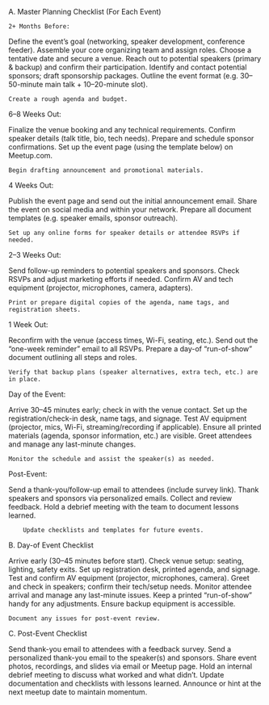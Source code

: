 A. Master Planning Checklist (For Each Event)

    2+ Months Before:

Define the event’s goal (networking, speaker development, conference feeder).
Assemble your core organizing team and assign roles.
Choose a tentative date and secure a venue.
Reach out to potential speakers (primary & backup) and confirm their participation.
Identify and contact potential sponsors; draft sponsorship packages.
Outline the event format (e.g. 30–50-minute main talk + 10–20-minute slot).

    Create a rough agenda and budget.

6–8 Weeks Out:

Finalize the venue booking and any technical requirements.
Confirm speaker details (talk title, bio, tech needs).
Prepare and schedule sponsor confirmations.
Set up the event page (using the template below) on Meetup.com.

    Begin drafting announcement and promotional materials.

4 Weeks Out:

Publish the event page and send out the initial announcement email.
Share the event on social media and within your network.
Prepare all document templates (e.g. speaker emails, sponsor outreach).

    Set up any online forms for speaker details or attendee RSVPs if needed.

2–3 Weeks Out:

Send follow-up reminders to potential speakers and sponsors.
Check RSVPs and adjust marketing efforts if needed.
Confirm AV and tech equipment (projector, microphones, camera, adapters).

    Print or prepare digital copies of the agenda, name tags, and registration sheets.

1 Week Out:

Reconfirm with the venue (access times, Wi-Fi, seating, etc.).
Send out the “one-week reminder” email to all RSVPs.
Prepare a day-of “run-of-show” document outlining all steps and roles.

    Verify that backup plans (speaker alternatives, extra tech, etc.) are in place.

Day of the Event:

Arrive 30–45 minutes early; check in with the venue contact.
Set up the registration/check-in desk, name tags, and signage.
Test AV equipment (projector, mics, Wi-Fi, streaming/recording if applicable).
Ensure all printed materials (agenda, sponsor information, etc.) are visible.
Greet attendees and manage any last-minute changes.

    Monitor the schedule and assist the speaker(s) as needed.

Post-Event:

Send a thank-you/follow-up email to attendees (include survey link).
Thank speakers and sponsors via personalized emails.
Collect and review feedback.
Hold a debrief meeting with the team to document lessons learned.

        Update checklists and templates for future events.

B. Day-of Event Checklist

Arrive early (30–45 minutes before start).
Check venue setup: seating, lighting, safety exits.
Set up registration desk, printed agenda, and signage.
Test and confirm AV equipment (projector, microphones, camera).
Greet and check in speakers; confirm their tech/setup needs.
Monitor attendee arrival and manage any last-minute issues.
Keep a printed “run-of-show” handy for any adjustments.
Ensure backup equipment is accessible.

    Document any issues for post-event review.

C. Post-Event Checklist

Send thank-you email to attendees with a feedback survey.
Send a personalized thank-you email to the speaker(s) and sponsors.
Share event photos, recordings, and slides via email or Meetup page.
Hold an internal debrief meeting to discuss what worked and what didn’t.
Update documentation and checklists with lessons learned.
Announce or hint at the next meetup date to maintain momentum.
